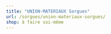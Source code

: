 ```yaml
---
title: "UNION-MATERIAUX Sorgues"
url: /sorgues/union-materiaux-sorgues/
shop: à faire soi-même
---
```

